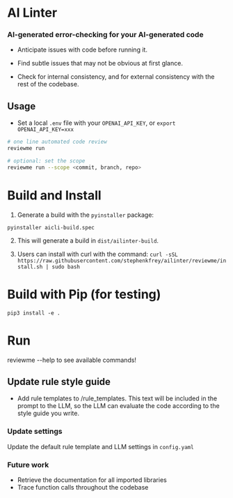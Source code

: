 # AI Linter

### AI-generated error-checking for your AI-generated code 

- Anticipate issues with code before running it. 

- Find subtle issues that may not be obvious at first glance. 

- Check for internal consistency, and for external consistency with the rest of the codebase.

## Usage 

- Set a local `.env` file with your `OPENAI_API_KEY`, or `export OPENAI_API_KEY=xxx`

```bash
# one line automated code review 
reviewme run 

# optional: set the scope 
reviewme run --scope <commit, branch, repo>

```
# Build and Install 
1. Generate a build with the `pyinstaller` package:

`pyinstaller aicli-build.spec`

2. This will generate a build in `dist/ailinter-build`.

3. Users can install with curl with the command:
`curl -sSL https://raw.githubusercontent.com/stephenkfrey/ailinter/reviewme/install.sh | sudo bash`
# Build with Pip (for testing)
`pip3 install -e .`

# Run
reviewme --help to see available commands!

## Update rule style guide 
- Add rule templates to /rule_templates. This text will be included in the prompt to the LLM, so the LLM can evaluate the code according to the style guide you write. 

### Update settings
Update the default rule template and LLM settings in `config.yaml` 

### Future work 
- Retrieve the documentation for all imported libraries
- Trace function calls throughout the codebase


